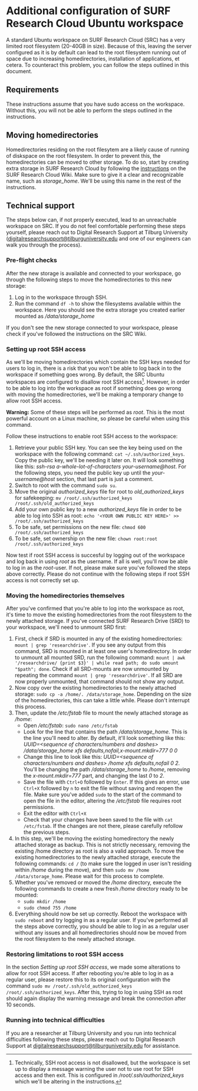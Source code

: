 # Additional configuration of SURF Research Cloud Ubuntu workspace
A standard Ubuntu workspace on SURF Research Cloud (SRC) has a very limited root filesystem (20-40GB in size). Because of this, leaving the server configured as it is by default can lead to the root filesystem running out of space due to increasing homedirectories, installation of applications, et cetera. To counteract this problem, you can follow the steps outlined in this document.

## Requirements
These instructions assume that you have sudo access on the workspace. Without this, you will not be able to perform the steps outlined in the instructions.

## Moving homedirectories
Homedirectories residing on the root filesytem are a likely cause of running of diskspace on the root filesystem. In order to prevent this, the homedirectories can be moved to other storage.
To do so, start by creating extra storage in SURF Research Cloud by following the [instructions](https://servicedesk.surf.nl/wiki/spaces/WIKI/pages/19825226/External+storage+volumes) on the SURF Research Cloud Wiki. Make sure to give it a clear and recognizable name, such as _storage\_home_. We'll be using this name in the rest of the instructions.

## Technical support
The steps below can, if not properly executed, lead to an unreachable workspace on SRC. If you do not feel comfortable performing these steps yourself, please reach out to Digital Research Support at Tilburg University (digitalresearchsupport@tilburguniversity.edu and one of our engineers can walk you through the process).

### Pre-flight checks
After the new storage is available and connected to your workspace, go through the following steps to move the homedirectories to this new storage:
1. Log in to the workspace through SSH.
2. Run the command `df -h` to show the filesystems available within the workspace. Here you should see the extra storage you created earlier mounted as _/data/storage\_home_

If you don't see the new storage connected to your workspace, please check if you've followed the instructions on the SRC Wiki.

### Setting up root SSH access
As we'll be moving homedirectories which contain the SSH keys needed for users to log in, there is a risk that you won't be able to log back in to the workspace if something goes wrong. By default, the SRC Ubuntu workspaces are configured to disallow root SSH access[^1]. However, in order to be able to log into the workspace as root if something does go wrong with moving the homedirectories, we'll be making a temporary change to allow root SSH access.

**Warning:** Some of these steps will be performed as _root_. This is the most powerful account on a Linux machine, so please be careful when using this command.

Follow these instructions to enable root SSH access to the workspace:
1. Retrieve your public SSH key. You can see the key being used on the workspace with the following command: `cat ~/.ssh/authorized_keys`. Copy the public key, we'll be needing it later on. It will look something like this: _ssh-rsa a-whole-lot-of-characters your-username@host_. For the following steps, you need the public key up until the _your-username@host_ section, that last part is just a comment.
2. Switch to root with the command `sudo su`.
3. Move the original _authorized\_keys_ file for root to _old\_authorized\_keys_ for safekeeping: `mv /root/.ssh/authorized_keys /root/.ssh/old_authorized_keys`
4. Add your own public key to a new _authorized\_keys_ file in order to be able to log into SSH as root: `echo '<YOUR OWN PUBLIC KEY HERE>' >> /root/.ssh/authorized_keys`
5. To be safe, set permissions on the new file: `chmod 600 /root/.ssh/authorized_keys`
6. To be safe, set ownership on the new file: `chown root:root /root/.ssh/authorized_keys`

Now test if root SSH access is succesful by logging out of the workspace and log back in using _root_ as the username. If all is well, you'll now be able to log in as the _root_-user. If not, please make sure you've followed the steps above correctly. Please do not continue with the following steps if root SSH access is not correctly set up.

### Moving the homedirectories themselves
After you've confirmed that you're able to log into the workspace as root, it's time to move the existing homedirectories from the root filesystem to the newly attached storage.
If you've connected SURF Research Drive (SRD) to your workspace, we'll need to unmount SRD first:
1. First, check if SRD is mounted in any of the existing homedirectories: `mount | grep 'researchdrive'`. If you see any output from this command, SRD is mounted in at least one user's homedirectory. In order to unmount all mounted SRD, run the following command: `mount | awk '/researchdrive/ {print $3}' | while read path; do sudo umount "$path"; done`. Check if all SRD-mounts are now unmounted by repeating the command `mount | grep 'researchdrive'`. If all SRD are now properly unmounted, that command should not show any output.
2. Now copy over the existing homedirectories to the newly attached storage: `sudo cp -a /home/. /data/storage_home`. Depending on the size of the homedirectories, this can take a little while. Please don't interrupt this process.
3. Then, update the _/etc/fstab_ file to mount the newly attached storage as _/home_:
    - Open _/etc/fstab_: `sudo nano /etc/fstab`
    - Look for the line that contains the path _/data/storage\_home_. This is the line you'll need to alter. By default, it'll look something like this: _UUID=<sequence of characters/numbers and dashes> /data/storage_home xfs defaults,nofail,x-mount.mkdir=777 0 0_
    - Change this line to look like this: _UUID=<sequence of characters/numbers and dashes> /home xfs defaults,nofail 0 2_. You'll be changing the path _/data/storage_home_ to _/home_, removing the _x-mount.mkdir=777_ part, and changing the last _0_ to _2_.
    - Save the file with `Ctrl+O` followed by `Enter`. If this gives an error, use `Ctrl+X` followed by `n` to exit the file without saving and reopen the file. Make sure you've added `sudo` to the start of the command to open the file in the editor, altering the _/etc/fstab_ file requires root permissions.
    - Exit the editor with `Ctrl+X`
    - Check that your changes have been saved to the file with `cat /etc/fstab`. If the changes are not there, please carefully refollow the previous steps.
4. In this step, we'll be moving the existing homedirectory the newly attached storage as backup. This is not strictly necessary, removing the existing /home directory as root is also a valid approach. To move the existing homedirectories to the newly attached storage, execute the following commands: `cd /` (to make sure the logged in user isn't residing within _/home_ during the move), and then `sudo mv /home /data/storage_home`. Please wait for this process to complete.
5. Whether you've removed or moved the _/home_ directory, execute the following commands to create a new fresh _/home_ directory ready to be mounted:
    - `sudo mkdir /home`
    - `sudo chmod 755 /home`
6. Everything should now be set up correctly. Reboot the workspace with `sudo reboot` and try logging in as a regular user. If you've performed all the steps above correctly, you should be able to log in as a regular user without any issues and all homedirectories should now be moved from the root filesystem to the newly attached storage.

### Restoring limitations to root SSH access
In the section _Setting up root SSH access_, we made some alterations to allow for root SSH access. If after rebooting you're able to log in as a regular user, please restore this to its original configuration with the command `sudo mv /root/.ssh/old_authorized_keys /root/.ssh/authorized_keys`. After this, trying to log in using SSH as root should again display the warning message and break the connection after 10 seconds.

### Running into technical difficulties
If you are a researcher at Tilburg University and you run into technical difficulties following these steps, please reach out to Digital Research Support at digitalresearchsupport@tilburguniversity.edu for assistance.

[^1]: Technically, SSH root access is not disallowed, but the workspace is set up to display a message warning the user not to use root for SSH access and then exit. This is configured in _/root/.ssh/authorized\_keys_ which we'll be altering in the instructions.
